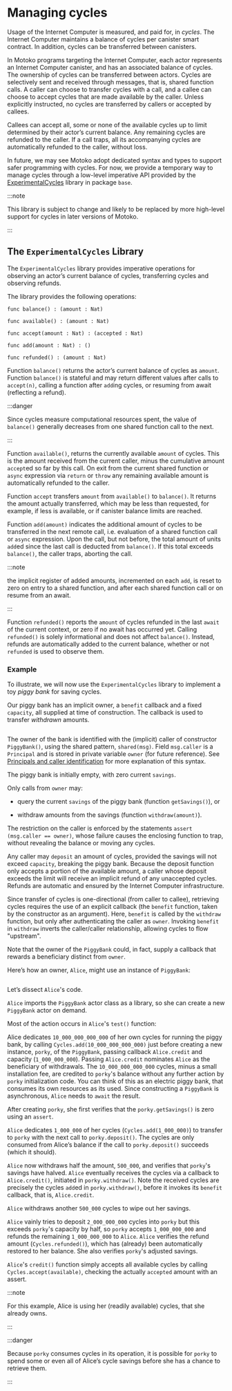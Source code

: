 # Managing cycles

Usage of the Internet Computer is measured, and paid for, in *cycles*. The Internet Computer maintains a balance of cycles per canister smart contract. In addition, cycles can be transferred between canisters.

In Motoko programs targeting the Internet Computer, each actor represents an Internet Computer canister, and has an associated balance of cycles. The ownership of cycles can be transferred between actors. Cycles are selectively sent and received through messages, that is, shared function calls. A caller can choose to transfer cycles with a call, and a callee can choose to accept cycles that are made available by the caller. Unless explicitly instructed, no cycles are transferred by callers or accepted by callees.

Callees can accept all, some or none of the available cycles up to limit determined by their actor’s current balance. Any remaining cycles are refunded to the caller. If a call traps, all its accompanying cycles are automatically refunded to the caller, without loss.

In future, we may see Motoko adopt dedicated syntax and types to support safer programming with cycles. For now, we provide a temporary way to manage cycles through a low-level imperative API provided by the [ExperimentalCycles](../../../../references/motoko-ref/experimentalcycles.md) library in package `base`.

:::note

This library is subject to change and likely to be replaced by more high-level support for cycles in later versions of Motoko.

:::

## The `ExperimentalCycles` Library

The `ExperimentalCycles` library provides imperative operations for observing an actor’s current balance of cycles, transferring cycles and observing refunds.

The library provides the following operations:

``` motoko no-repl
func balance() : (amount : Nat)

func available() : (amount : Nat)

func accept(amount : Nat) : (accepted : Nat)

func add(amount : Nat) : ()

func refunded() : (amount : Nat)
```

Function `balance()` returns the actor’s current balance of cycles as `amount`. Function `balance()` is stateful and may return different values after calls to `accept(n)`, calling a function after `add`ing cycles, or resuming from await (reflecting a refund).

:::danger

Since cycles measure computational resources spent, the value of `balance()` generally decreases from one shared function call to the next.

:::

Function `available()`, returns the currently available `amount` of cycles. This is the amount received from the current caller, minus the cumulative amount `accept`ed so far by this call. On exit from the current shared function or `async` expression via `return` or `throw` any remaining available amount is automatically refunded to the caller.

Function `accept` transfers `amount` from `available()` to `balance()`. It returns the amount actually transferred, which may be less than requested, for example, if less is available, or if canister balance limits are reached.

Function `add(amount)` indicates the additional amount of cycles to be transferred in the next remote call, i.e. evaluation of a shared function call or `async` expression. Upon the call, but not before, the total amount of units `add`ed since the last call is deducted from `balance()`. If this total exceeds `balance()`, the caller traps, aborting the call.

:::note

the implicit register of added amounts, incremented on each `add`, is reset to zero on entry to a shared function, and after each shared function call or on resume from an await.

:::

Function `refunded()` reports the `amount` of cycles refunded in the last `await` of the current context, or zero if no await has occurred yet. Calling `refunded()` is solely informational and does not affect `balance()`. Instead, refunds are automatically added to the current balance, whether or not `refunded` is used to observe them.

### Example

To illustrate, we will now use the `ExperimentalCycles` library to implement a toy *piggy bank* for saving cycles.

Our piggy bank has an implicit owner, a `benefit` callback and a fixed `capacity`, all supplied at time of construction. The callback is used to transfer *withdrawn* amounts.

``` motoko name=PiggyBank file=./examples/PiggyBank.mo
```

The owner of the bank is identified with the (implicit) caller of constructor `PiggyBank()`, using the shared pattern, `shared(msg)`. Field `msg.caller` is a `Principal` and is stored in private variable `owner` (for future reference). See [Principals and caller identification](caller-id.md) for more explanation of this syntax.

The piggy bank is initially empty, with zero current `savings`.

Only calls from `owner` may:

-   query the current `savings` of the piggy bank (function `getSavings()`), or

-   withdraw amounts from the savings (function `withdraw(amount)`).

The restriction on the caller is enforced by the statements `assert (msg.caller ==
owner)`, whose failure causes the enclosing function to trap, without revealing the balance or moving any cycles.

Any caller may `deposit` an amount of cycles, provided the savings will not exceed `capacity`, breaking the piggy bank. Because the deposit function only accepts a portion of the available amount, a caller whose deposit exceeds the limit will receive an implicit refund of any unaccepted cycles. Refunds are automatic and ensured by the Internet Computer infrastructure.

Since transfer of cycles is one-directional (from caller to callee), retrieving cycles requires the use of an explicit callback (the `benefit` function, taken by the constructor as an argument). Here, `benefit` is called by the `withdraw` function, but only after authenticating the caller as `owner`. Invoking `benefit` in `withdraw` inverts the caller/caller relationship, allowing cycles to flow "upstream".

Note that the owner of the `PiggyBank` could, in fact, supply a callback that rewards a beneficiary distinct from `owner`.

Here’s how an owner, `Alice`, might use an instance of `PiggyBank`:

``` motoko include=PiggyBank file=./examples/Alice.mo
```

Let’s dissect `Alice`'s code.

`Alice` imports the `PiggyBank` actor class as a library, so she can create a new `PiggyBank` actor on demand.

Most of the action occurs in `Alice`'s `test()` function:

Alice dedicates `10_000_000_000_000` of her own cycles for running the piggy bank, by calling `Cycles.add(10_000_000_000_000)` just before creating a new instance, `porky`, of the `PiggyBank`, passing callback `Alice.credit` and capacity (`1_000_000_000`). Passing `Alice.credit` nominates `Alice` as the beneficiary of withdrawals. The `10_000_000_000_000` cycles, minus a small installation fee, are credited to `porky`'s balance without any further action by `porky` initialization code. You can think of this as an electric piggy bank, that consumes its own resources as its used. Since constructing a `PiggyBank` is asynchronous, `Alice` needs to `await` the result.

After creating `porky`, she first verifies that the `porky.getSavings()` is zero using an `assert`.

`Alice` dedicates `1_000_000` of her cycles (`Cycles.add(1_000_000)`) to transfer to `porky` with the next call to `porky.deposit()`. The cycles are only consumed from Alice’s balance if the call to `porky.deposit()` succeeds (which it should).

`Alice` now withdraws half the amount, `500_000`, and verifies that `porky`'s savings have halved. `Alice` eventually receives the cycles via a callback to `Alice.credit()`, initiated in `porky.withdraw()`. Note the received cycles are precisely the cycles `add`ed in `porky.withdraw()`, before it invokes its `benefit` callback, that is, `Alice.credit`.

`Alice` withdraws another `500_000` cycles to wipe out her savings.

`Alice` vainly tries to deposit `2_000_000_000` cycles into `porky` but this exceeds `porky`'s capacity by half, so `porky` accepts `1_000_000_000` and refunds the remaining `1_000_000_000` to `Alice`. `Alice` verifies the refund amount (`Cycles.refunded()`), which has (already) been automatically restored to her balance. She also verifies `porky`'s adjusted savings.

`Alice`'s `credit()` function simply accepts all available cycles by calling `Cycles.accept(available)`, checking the actually `accepted` amount with an assert.

:::note

For this example, Alice is using her (readily available) cycles, that she already owns.

:::

:::danger

Because `porky` consumes cycles in its operation, it is possible for `porky` to spend some or even all of Alice’s cycle savings before she has a chance to retrieve them.

:::
